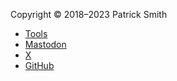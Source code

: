 Copyright © 2018–2023 Patrick Smith

- [Tools](/tools)
- [Mastodon](https://hachyderm.io/@royalicing)
- [X](https://twitter.com/royalicing)
- [GitHub](https://github.com/RoyalIcing)
